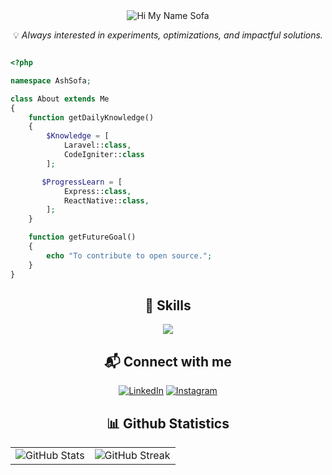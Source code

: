 <div align="center">
  <img src="https://capsule-render.vercel.app/api?type=waving&color=0:2A7AEF,100:151B23&text-align=center&height=150&text=Hi%20👋%20My%20Name%20Sofa&fontSize=50&fontColor=61DAFB&fontAlignY=45&animation=twinkling&desc=FullStack%20Web%20Development%20|%20Analyst%20Programmer%20|%20Tech%20Enthusiast&descSize=27&descAlignY=85&section=header" alt="Hi My Name Sofa" />
</div>

<p align=center>
  💡 <em>Always interested in experiments, optimizations, and impactful solutions.</em>
</p>


<!--
function __about()
    {
        $itsMe = Me::where('name', 'Mangsopa')
                   ->where('country', 'Indonesia')
                   ->orderBy('name', 'asc')
                   ->orderBy('country', 'desc')
                   ->get();

  return view('welcome', compact('itsMe'));
}
-->

```php

<?php

namespace AshSofa;

class About extends Me
{
    function getDailyKnowledge()
    {
        $Knowledge = [
            Laravel::class,
            CodeIgniter::class
        ];

       $ProgressLearn = [
            Express::class,
            ReactNative::class,
        ];
    }

    function getFutureGoal()
    {
        echo "To contribute to open source.";
    }
}
```


<h2 align="center">🧠 Skills </h2>
<p align="center">
  <a href="https://skillicons.dev">
    <img src="https://skillicons.dev/icons?i=laravel,react,js,html,css,postgres,mysql,postman,nginx,linux&theme=light" />
  </a>
</p>

<h2 align="center"> 📬 Connect with me </h2>
<div align="center">
    
[![LinkedIn](https://cdn2.iconfinder.com/data/icons/social-media-2285/512/1_Linkedin_unofficial_colored_svg-48.png)](https://www.linkedin.com/in/ahmadsofa/)
[![Instagram](https://cdn2.iconfinder.com/data/icons/social-media-applications/64/social_media_applications_3-instagram-48.png)](https://www.instagram.com/dhxnyuzer/)
</div>

<h2 align="center">📊 Github Statistics </h2>
<table width="100%" cellpadding="0" cellspacing="0" border="0">
  <tr>
    <td align="left" valign="middle">
      <img src="https://github-readme-stats.vercel.app/api?username=mangsopa&theme=react&show_icons=true&hide_border=false" alt="GitHub Stats" />
    </td>
    <td align="right" valign="middle">
      <img src="https://github-readme-streak-stats.herokuapp.com?user=mangsopa&theme=react&hide_border=false&currStreakNum=61DAFB&sideLabels=61DAFB&currStreakLabel=61DAFB" alt="GitHub Streak" />
    </td>
  </tr>
</table>
<br>

<!-- <h2 align="center"> 🌟 My Skills </h2>
<div align="center"> -->
<!--       <img src="https://cdn.jsdelivr.net/gh/devicons/devicon/icons/javascript/javascript-original.svg" height="60" alt="javascript logo" title="javascript" />
      <img width="17" />
      <img src="https://cdn.jsdelivr.net/gh/devicons/devicon/icons/react/react-original.svg" height="60" alt="react logo" title="React Native"  />
      <img width="17" />
      <img src="https://cdn.jsdelivr.net/gh/devicons/devicon/icons/tailwindcss/tailwindcss-original-wordmark.svg" height="60" alt="tailwindcss logo" title="tailwinds"  />
      <img width="17" />
      <img src="https://cdn.jsdelivr.net/gh/devicons/devicon/icons/php/php-original.svg" height="60" alt="php logo" title="php" />
      <img width="17" />
      <img src="https://cdn.worldvectorlogo.com/logos/laravel-2.svg" height="60" alt="laravel logo" title="laravel"  />
      <img width="17" />
      <img src="https://cdn.worldvectorlogo.com/logos/codeigniter.svg" height="60" alt="code igniter logo" title="code igniter"  />
      <img width="17" />
     <img src="https://cdn.worldvectorlogo.com/logos/express-109.svg" height="60" alt="express js logo" title="express js"  />
      <img width="17" /> -->

<!-- 
    ![Laravel](https://img.shields.io/badge/Laravel-v10-FF2D20?style=for-the-badge&logo=laravel&logoColor=white)
    ![CodeIgniter](https://img.shields.io/badge/codeigniter-EF4223?style=for-the-badge&logo=codeigniter&logoColor=white)
    ![Express](https://img.shields.io/badge/-Express-green?style=for-the-badge)
    ![React Native](https://img.shields.io/badge/-react_native-blue?style=for-the-badge)

    ![MySQL](https://img.shields.io/badge/-mysql-white?style=for-the-badge)
    ![PostgreSQL](https://img.shields.io/badge/-postgresql-lightblue?style=for-the-badge)
    -->
<!-- </div> -->

<!-- ## Reach me on

<div align="center">
  <a href="https://www.instagram.com/faaa_fs" target="_blank">
    <img src="https://img.shields.io/static/v1?message=Instagram&logo=instagram&label=&color=E4405F&logoColor=white&labelColor=&style=for-the-badge" height="33" alt="instagram logo"  />
  </a>
    <a href="https://discord.com/channels/@owesofa" target="_blank">
  <img src="https://img.shields.io/static/v1?message=Discord&logo=discord&label=&color=7289DA&logoColor=white&labelColor=&style=for-the-badge" height="33" alt="discord logo"  />
  </a>

  <a href="https://mail.google.com/mail/u/0/?view=cm&tf=1&fs=1&to=whoamiii336@gmail.com" target="_blank">
    <img src="https://img.shields.io/static/v1?message=Gmail&logo=gmail&label=&color=D14836&logoColor=white&labelColor=&style=for-the-badge" height="33" alt="gmail logo"  />
  </a>
  <a href="https://www.linkedin.com/in/ahmadsofa/" target="_blank">
    <img src="https://img.shields.io/static/v1?message=LinkedIn&logo=linkedin&label=&color=0077B5&logoColor=white&labelColor=&style=for-the-badge" height="33" alt="linkedin logo"  />
  </a>
  <a href="https://www.hackerrank.com/profile/sofa_ramadhan168" target="_blank">
    <img src="https://img.shields.io/static/v1?message=HackerRank&logo=hackerrank&label=&color=2EC866&logoColor=white&labelColor=&style=for-the-badge" height="33" alt="hackerrank logo"  />
  </a>
  <a href="https://www.facebook.com/sofarafs" target="_blank">
    <img src="https://img.shields.io/static/v1?message=Facebook&logo=facebook&label=&color=1877F2&logoColor=white&labelColor=&style=for-the-badge" height="33" alt="facebook logo"  />
  </a>
</div>
